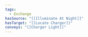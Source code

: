 ```yaml
---
tags:
  - Exchange
hasSource: "[[Illuminate At Night]]"
hasTarget: "[[Locate Charger]]"
conveys: "[[Charger Light]]"
---
```

